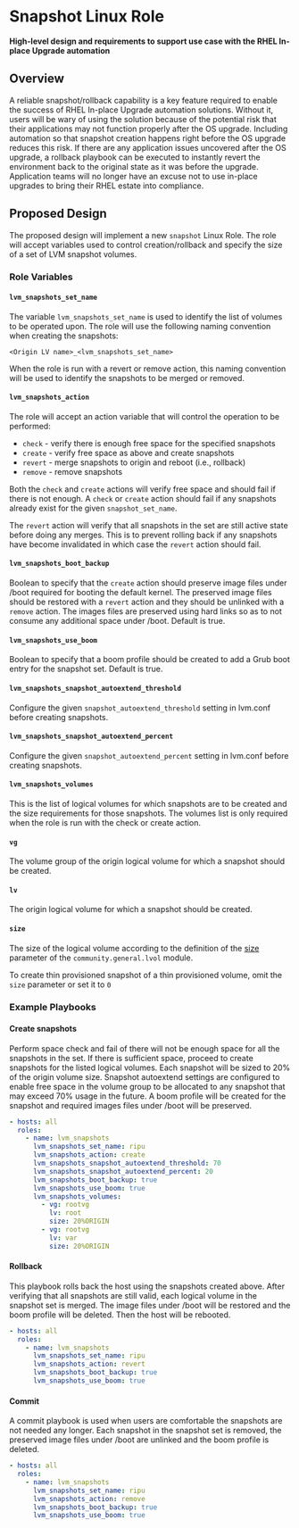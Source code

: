 # Snapshot Linux Role

__High-level design and requirements to support use case with the RHEL In-place Upgrade automation__

## Overview

A reliable snapshot/rollback capability is a key feature required to enable the success of RHEL In-place Upgrade automation solutions. Without it, users will be wary of using the solution because of the potential risk that their applications may not function properly after the OS upgrade. Including automation so that snapshot creation happens right before the OS upgrade reduces this risk. If there are any application issues uncovered after the OS upgrade, a rollback playbook can be executed to instantly revert the environment back to the original state as it was before the upgrade. Application teams will no longer have an excuse not to use in-place upgrades to bring their RHEL estate into compliance.

## Proposed Design

The proposed design will implement a new `snapshot` Linux Role. The role will accept variables used to control creation/rollback and specify the size of a set of LVM snapshot volumes.

### Role Variables

#### `lvm_snapshots_set_name`

The variable `lvm_snapshots_set_name` is used to identify the list of volumes to be operated upon. The role will use the following naming convention when creating the snapshots:

`<Origin LV name>_<lvm_snapshots_set_name>`

When the role is run with a revert or remove action, this naming convention will be used to identify the snapshots to be merged or removed.

#### `lvm_snapshots_action`

The role will accept an action variable that will control the operation to be performed:

- `check` - verify there is enough free space for the specified snapshots
- `create` - verify free space as above and create snapshots
- `revert` - merge snapshots to origin and reboot (i.e., rollback)
- `remove` - remove snapshots

Both the `check` and `create` actions will verify free space and should fail if there is not enough. A `check` or `create` action should fail if any snapshots already exist for the given `snapshot_set_name`.

The `revert` action will verify that all snapshots in the set are still active state before doing any merges. This is to prevent rolling back if any snapshots have become invalidated in which case the `revert` action should fail.

#### `lvm_snapshots_boot_backup`

Boolean to specify that the `create` action should preserve image files under /boot required for booting the default kernel. The preserved image files should be restored with a `revert` action and they should be unlinked with a `remove` action. The images files are preserved using hard links so as to not consume any additional space under /boot. Default is true.

#### `lvm_snapshots_use_boom`

Boolean to specify that a boom profile should be created to add a Grub boot entry for the snapshot set. Default is true.

#### `lvm_snapshots_snapshot_autoextend_threshold`

Configure the given `snapshot_autoextend_threshold` setting in lvm.conf before creating snapshots.

#### `lvm_snapshots_snapshot_autoextend_percent`

Configure the given `snapshot_autoextend_percent` setting in lvm.conf before creating snapshots.

#### `lvm_snapshots_volumes`

This is the list of logical volumes for which snapshots are to be created and the size requirements for those snapshots. The volumes list is only required when the role is run with the check or create action.

#### `vg`

The volume group of the origin logical volume for which a snapshot should be created.

#### `lv`

The origin logical volume for which a snapshot should be created.

#### `size`

The size of the logical volume according to the definition of the
[size](https://docs.ansible.com/ansible/latest/collections/community/general/lvol_module.html#parameter-size)
parameter of the `community.general.lvol` module.

To create thin provisioned snapshot of a thin provisioned volume, omit the `size` parameter or set it to `0`

### Example Playbooks

#### Create snapshots

Perform space check and fail of there will not be enough space for all the snapshots in the set. If there is sufficient space, proceed to create snapshots for the listed logical volumes. Each snapshot will be sized to 20% of the origin volume size. Snapshot autoextend settings are configured to enable free space in the volume group to be allocated to any snapshot that may exceed 70% usage in the future. A boom profile will be created for the snapshot and required images files under /boot will be preserved.

```yaml
- hosts: all
  roles:
    - name: lvm_snapshots
      lvm_snapshots_set_name: ripu
      lvm_snapshots_action: create
      lvm_snapshots_snapshot_autoextend_threshold: 70
      lvm_snapshots_snapshot_autoextend_percent: 20
      lvm_snapshots_boot_backup: true
      lvm_snapshots_use_boom: true
      lvm_snapshots_volumes:
        - vg: rootvg
          lv: root
          size: 20%ORIGIN
        - vg: rootvg
          lv: var
          size: 20%ORIGIN
```

#### Rollback

This playbook rolls back the host using the snapshots created above. After verifying that all snapshots are still valid, each logical volume in the snapshot set is merged. The image files under /boot will be restored and the boom profile will be deleted. Then the host will be rebooted.

```yaml
- hosts: all
  roles:
    - name: lvm_snapshots
      lvm_snapshots_set_name: ripu
      lvm_snapshots_action: revert
      lvm_snapshots_boot_backup: true
      lvm_snapshots_use_boom: true
```

#### Commit

A commit playbook is used when users are comfortable the snapshots are not needed any longer. Each snapshot in the snapshot set is removed, the preserved image files under /boot are unlinked and the boom profile is deleted.

```yaml
- hosts: all
  roles:
    - name: lvm_snapshots
      lvm_snapshots_set_name: ripu
      lvm_snapshots_action: remove
      lvm_snapshots_boot_backup: true
      lvm_snapshots_use_boom: true
```
